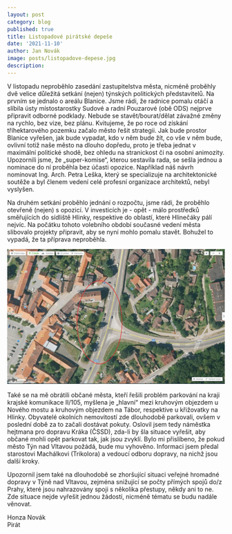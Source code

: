 ```yaml
---
layout: post
category: blog
published: true
title: Listopadové pirátské depeše
date: '2021-11-10'
author: Jan Novák
image: posts/listopadove-depese.jpg
description: 
---
```

V listopadu neproběhlo zasedání zastupitelstva města, nicméně proběhly dvě velice důležitá setkání (nejen) týnských politických představitelů. Na prvním se jednalo o areálu Blanice. Jsme rádi, že radnice pomalu otáčí a slíbila ústy místostarostky Sudové a radní Pouzarové (obě ODS) nejprve připravit odborné podklady. Nebude se stavět/bourat/dělat závažné změny na rychlo, bez vize, bez plánu. Kvitujeme, že po roce od získání tříhektarového pozemku začalo město řešit strategii. Jak bude prostor Blanice vyřešen, jak bude vypadat, kdo v něm bude žít, co vše v něm bude, ovlivní totiž naše město na dlouho dopředu, proto je třeba jednat v maximální politické shodě, bez ohledu na stranickost či na osobní animozity. Upozornili jsme, že „super-komise“, kterou sestavila rada, se sešla jednou a nominace do ní proběhla bez účasti opozice. Například náš návrh nominovat Ing. Arch. Petra Leška, který se specializuje na architektonické soutěže a byl členem vedení celé profesní organizace architektů, nebyl vyslyšen. 

Na druhém setkání proběhlo  jednání o rozpočtu, jsme rádi, že proběhlo otevřeně (nejen) s opozicí. V investicích je - opět - málo prostředků směřujících do sídliště Hlinky, respektive do oblastí, které Hlinečáky pálí nejvíc. Na počátku tohoto volebního období současné vedení města slibovalo projekty připravit, aby se nyní mohlo pomalu stavět. Bohužel to vypadá, že ta příprava neproběhla.

![mapa](/assets/img/posts/listopadove-depese-2.jpg)

Také se na mě obrátili občané města, kteří řešili problém parkování na kraji krajské komunikace II/105, myšlena je „hlavní“ mezi kruhovým objezdem u Nového mostu a kruhovým objezdem na Tábor, respektive u křižovatky na Hlinky. Obyvatelé okolních nemovitostí zde dlouhodobě parkovali, ovšem v poslední době za to začali dostávat pokuty. Oslovil jsem tedy náměstka hejtmana pro dopravu Kráka (ČSSD), zda-li by šla situace vyřešit, aby občané mohli opět parkovat tak, jak jsou zvyklí. Bylo mi přislíbeno, že pokud město Týn nad Vltavou požádá, bude mu vyhověno. Informaci jsem předal starostovi Machálkovi (Trikolora) a vedoucí odboru dopravy, na nichž jsou další kroky.

Upozornil jsem také na dlouhodobě se zhoršující situaci veřejné hromadné dopravy v Týně nad Vltavou, zejména snižující se počty přímých spojů do/z Prahy, které jsou nahrazovány spoji s několika přestupy, někdy ani to ne. Zde situace nejde vyřešit jednou žádostí, nicméně tématu se budu nadále věnovat.

Honza Novák  
Pirát  
